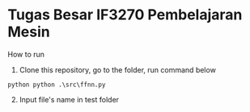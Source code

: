 # Tugas Besar IF3270 Pembelajaran Mesin

How to run

1. Clone this repository, go to the folder, run command below
```
python python .\src\ffnn.py
```
2. Input file's name in test folder
